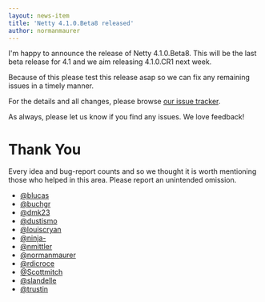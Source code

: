 ```yaml
---
layout: news-item
title: 'Netty 4.1.0.Beta8 released'
author: normanmaurer
---
```


I'm happy to announce the release of Netty 4.1.0.Beta8. This will be the last beta release for 4.1 and we aim releasing 4.1.0.CR1 next week.

Because of this please test this release asap so we can fix any remaining issues in a timely manner.

For the details and all changes, please browse [our issue tracker](https://github.com/netty/netty/issues?q=milestone%3A4.1.0.Beta8).

As always, please let us know if you find any issues. We love feedback!

# Thank You

Every idea and bug-report counts and so we thought it is worth mentioning those who helped in this area. Please report an unintended omission.

* [@blucas](https://github.com/blucas)
* [@buchgr](https://github.com/buchgr)
* [@dmk23](https://github.com/dmk23)
* [@dustismo](https://github.com/dustismo)
* [@louiscryan](https://github.com/louiscryan)
* [@ninja-](https://github.com/ninja-)
* [@nmittler](https://github.com/nmittler)
* [@normanmaurer](https://github.com/normanmaurer)
* [@rdicroce](https://github.com/rdicroce)
* [@Scottmitch](https://github.com/Scottmitch)
* [@slandelle](https://github.com/slandelle)
* [@trustin](https://github.com/trustin)
